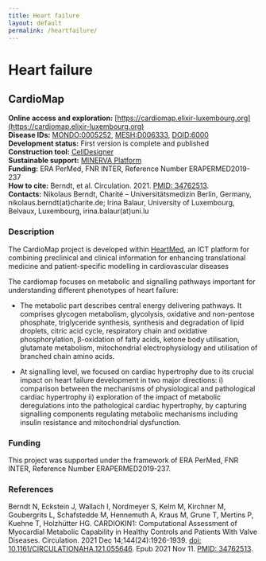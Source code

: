 ```yaml
---
title: Heart failure
layout: default
permalink: /heartfailure/
---
```


# Heart failure
## CardioMap

**Online access and exploration:**  [https://cardiomap.elixir-luxembourg.org](https://cardiomap.elixir-luxembourg.org)  
**Disease IDs:** [MONDO:0005252](https://www.ebi.ac.uk/ols/ontologies/mondo/terms?short_form=MONDO_0005252), [MESH:D006333](https://www.ncbi.nlm.nih.gov/mesh/D006333), [DOID:6000](https://disease-ontology.org/?id=DOID:6000)  
**Development status:** First version is complete and published  
**Construction tool:** [CellDesigner](https://www.celldesigner.org/)  
**Sustainable support:** [MINERVA Platform](https://minerva.pages.uni.lu/)  
**Funding:** ERA PerMed, FNR INTER, Reference Number ERAPERMED2019-237  
**How to cite:** Berndt, et al. Circulation. 2021. [PMID: 34762513](https://pubmed.ncbi.nlm.nih.gov/34762513/).  
**Contacts:** Nikolaus Berndt, Charité – Universitätsmedizin Berlin, Germany, nikolaus.berndt(at)charite.de; Irina Balaur, University of Luxembourg, Belvaux, Luxembourg, irina.balaur(at)uni.lu  

### Description

The CardioMap project is developed within [HeartMed](https://www.fnr.lu/projects/heartmed-an-ict-platform-combining-preclinical-and-clinical-information-for-patient-specific-modelling-in-cardiovascular-medicine-to-improve-diagnosis-and-help-clinical-decision-making/), an ICT platform for combining preclinical and clinical information for enhancing translational medicine and patient-specific modelling in cardiovascular diseases

The cardiomap focuses on metabolic and signalling pathways important for understanding different phenotypes of heart failure:

- The metabolic part describes central energy delivering pathways. It comprises glycogen
metabolism, glycolysis, oxidative and non-pentose phosphate, triglyceride synthesis, synthesis and degradation of lipid droplets, citric acid cycle, respiratory chain and oxidative phosphorylation, β-oxidation of fatty acids, ketone body utilisation, glutamate metabolism, mitochondrial electrophysiology and utilisation of branched chain amino acids.  

- At signalling level, we focused on cardiac hypertrophy due to its crucial impact on heart failure development in two major directions: i) comparison between the mechanisms of physiological and pathological cardiac hypertrophy ii) exploration of the impact of metabolic deregulations into the pathological cardiac hypertrophy, by capturing signalling components regulating metabolic mechanisms including insulin resistance and mitochondrial dysfunction.

### Funding

This project was supported under the framework of ERA PerMed, FNR INTER, Reference Number ERAPERMED2019-237.  

<!--This project was supported by the Deutsche Forschungsgemeinschaft (German Research Foundation; project 422215721) and by the Bundesministerium für Bildung und Forschung (German Federal Ministry of Education and Research) within the e:Med research program “SMART–Systems Medicine of Heart Failure” (grant 031A427A; URL: https://www.clinicaltrials.gov; Unique identifier: NCT03172338), as well as under the framework of ERA PerMed (HeartMed; grant 01KU2011A). This research was also funded by the European Research Area Network on Cardiovascular Diseases (SICVALVES). Drs Kelm and Schafstedde are participants in the BIH-Charité Digital Clinician Scientist Program funded by the Charité-Universitätsmedizin Berlin and the Berlin Institute of Health.-->

### References

Berndt N, Eckstein J, Wallach I, Nordmeyer S, Kelm M, Kirchner M, Goubergrits L, Schafstedde M, Hennemuth A, Kraus M, Grune T, Mertins P, Kuehne T, Holzhütter HG. CARDIOKIN1: Computational Assessment of Myocardial Metabolic Capability in Healthy Controls and Patients With Valve Diseases. Circulation. 2021 Dec 14;144(24):1926-1939. [doi: 10.1161/CIRCULATIONAHA.121.055646](https://doi.org/10.1161/CIRCULATIONAHA.121.055646). Epub 2021 Nov 11. [PMID: 34762513](https://pubmed.ncbi.nlm.nih.gov/34762513/).

